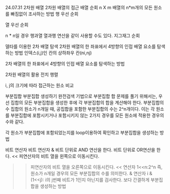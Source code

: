 24.07.31
2차원 배열
2차원 배열의 접근
배열 순회
n X m 배열의 n*m개의 모든 원소를 빠짐없이 조사하는 방법
행 우선 순회

열 우선 순회

n * n일 경우 행과열 열과행 연산을 같이 사용할 수도 있다. 
지그재그 순회

델타를 이용한 2차 배열 탐색
2차원 배열의 한 좌표에서 4방향의 인접 배열 요소를 탐색하는 방법
인덱스(i,j)인 칸의 상하좌우 칸(ni,nj)

2차 배열의 한 좌표에서 4방향의 인접 배열 요소를 탐색하는 방법

2차원 배열의 활용
전치 행렬

i, j의 크기에 따라 접근하는 원소 비교

부분집합
부분집합 생성하기
완전검색 기법으로 부분집합 합 문제를 풀기 위해서는, 우선 집합의 모든 부분집합을 생성한 후에 각 부분집합의 합을 계산해야 한다.
부분집합의 수
집합의 원소가 n개일 때, 공집합을 포함한 부분집합의 수는 2^n개이다.
이는 각 원소를 부분집합에 포함시키거나 포함시키지 않는 2가지 경우를 모든 원소에 적용한 경우의 수와 같다.

각 원소가 부분집합에 포함되었는지를 loop이용하여 확인하고 부분집합을 생성하는 방법

비트 연산자
비트 연산자
& 비트 단위로 AND 연산을 한다.
비트 단위로 OR연산을 한다.
<< 피연산자의 비트 열을 왼쪽으로 이동시킨다.
>> 피연산자의 비트 열을 오른쪽으로 이동시킨다.
<< 연산자
1<<n:2^n 즉, 원소가 n개일 경우의 모든 부분집합의 수를 의미한다.
& 연산자
i & (1<<j): i의 j번째 비트가 1인지 아닌지를 검사한다.
보다 간결하게 부분집합을 생성하는 방법

